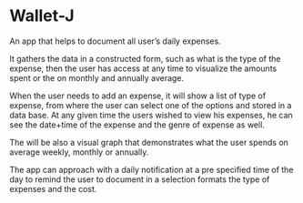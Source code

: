 # Wallet-J

An app that helps to document all user’s daily expenses.

It gathers the data in a constructed form, such as what is the type of the expense, then the user has access at any time to visualize the amounts spent or the on monthly and annually average.

When the user needs to add an expense, it will show a list of type of expense, from where the user can select one of the options and stored in a data base.
At any given time the users wished to view his expenses, he can see the date+time of the expense and the genre of expense as well.

The will be also a visual graph that demonstrates what the user spends on average weekly, monthly or annually.

The app can approach with a daily notification at a pre specified time of the day to remind the user to document in a selection formats the type of expenses and the cost.
